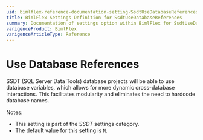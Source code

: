 ```yaml
---
uid: bimlflex-reference-documentation-setting-SsdtUseDatabaseReferences
title: BimlFlex Settings Definition for SsdtUseDatabaseReferences
summary: Documentation of settings option within BimlFlex for SsdtUseDatabaseReferences
varigenceProduct: BimlFlex
varigenceArticleType: Reference
---
```


# Use Database References

SSDT (SQL Server Data Tools) database projects will be able to use database variables, which allows for more dynamic cross-database interactions. This facilitates modularity and eliminates the need to hardcode database names.

Notes:

* This setting is part of the *SSDT* settings category.
* The default value for this setting is `N`.
